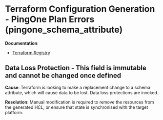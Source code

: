 # Terraform Configuration Generation - PingOne Plan Errors (pingone_schema_attribute)

**Documentation**:
- [Terraform Registry](https://registry.terraform.io/providers/pingidentity/pingone/latest/docs/resources/schema_attribute)

## Data Loss Protection - This field is immutable and cannot be changed once defined

**Cause**: Terraform is looking to make a replacement change to a schema attribute, which will cause data to be lost.  Data loss protections are invoked.

**Resolution**: Manual modification is required to remove the resources from the generated HCL, or ensure that state is synchronised with the target platform.
